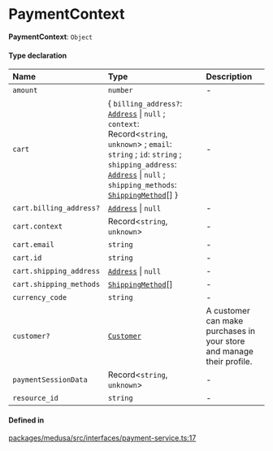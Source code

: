 # PaymentContext

 **PaymentContext**: `Object`

#### Type declaration

| Name | Type | Description |
| :------ | :------ | :------ |
| `amount` | `number` | - |
| `cart` | { `billing_address?`: [`Address`](../classes/Address.md) \| ``null`` ; `context`: Record<`string`, `unknown`\> ; `email`: `string` ; `id`: `string` ; `shipping_address`: [`Address`](../classes/Address.md) \| ``null`` ; `shipping_methods`: [`ShippingMethod`](../classes/ShippingMethod.md)[]  } | - |
| `cart.billing_address?` | [`Address`](../classes/Address.md) \| ``null`` | - |
| `cart.context` | Record<`string`, `unknown`\> | - |
| `cart.email` | `string` | - |
| `cart.id` | `string` | - |
| `cart.shipping_address` | [`Address`](../classes/Address.md) \| ``null`` | - |
| `cart.shipping_methods` | [`ShippingMethod`](../classes/ShippingMethod.md)[] | - |
| `currency_code` | `string` | - |
| `customer?` | [`Customer`](../classes/Customer.md) | A customer can make purchases in your store and manage their profile. |
| `paymentSessionData` | Record<`string`, `unknown`\> | - |
| `resource_id` | `string` | - |

#### Defined in

[packages/medusa/src/interfaces/payment-service.ts:17](https://github.com/medusajs/medusa/blob/3d9f5ae63/packages/medusa/src/interfaces/payment-service.ts#L17)
